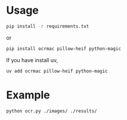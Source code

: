 # Usage
```bash
pip install -r requirements.txt
```

or

```bash
pip install ocrmac pillow-heif python-magic
```

If you have install uv,

```bash
uv add ocrmac pillow-heif python-magic
```

# Example
```bash
python ocr.py ./images/ ./results/
```
